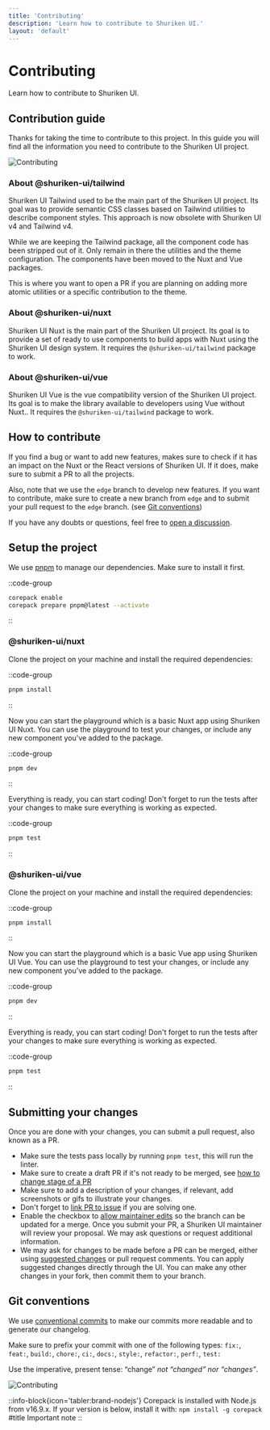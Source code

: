 ```yaml
---
title: 'Contributing'
description: 'Learn how to contribute to Shuriken UI.'
layout: 'default'
---
```


# Contributing

Learn how to contribute to Shuriken UI.

## Contribution guide

Thanks for taking the time to contribute to this project. In this guide you will find all the information you need to contribute to the Shuriken UI project.

![Contributing](/img/content/docs/github.png)

### About @shuriken-ui/tailwind

Shuriken UI Tailwind used to be the main part of the Shuriken UI project. Its goal was to provide semantic CSS classes based on Tailwind utilities to describe component styles. This approach is now obsolete with Shuriken UI v4 and Tailwind v4.

While we are keeping the Tailwind package, all the component code has been stripped out of it. Only remain in there the utilities and the theme configuration. The components have been moved to the Nuxt and Vue packages.

This is where you want to open a PR if you are planning on adding more atomic utilities or a specific contribution to the theme.

### About @shuriken-ui/nuxt

Shuriken UI Nuxt is the main part of the Shuriken UI project. Its goal is to provide a set of ready to use components to build apps with Nuxt using the Shuriken UI design system. It requires the `@shuriken-ui/tailwind` package to work.

### About @shuriken-ui/vue

Shuriken UI Vue is the vue compatibility version of the Shuriken UI project. Its goal is to make the library available to developers using Vue without Nuxt.. It requires the `@shuriken-ui/tailwind` package to work.

## How to contribute

If you find a bug or want to add new features, makes sure to check if it has an impact on the Nuxt or the React versions of Shuriken UI. If it does, make sure to submit a PR to all the projects.

Also, note that we use the `edge` branch to develop new features. If you want to contribute, make sure to create a new branch from `edge` and to submit your pull request to the `edge` branch. (see [Git conventions](#git-conventions))

If you have any doubts or questions, feel free to [open a discussion](https://github.com/shuriken-ui/tailwind/discussions).


## Setup the project

We use [pnpm](https://pnpm.io/) to manage our dependencies. Make sure to install it first.

::code-group

```bash [Terminal]
corepack enable
corepack prepare pnpm@latest --activate
```

::

### @shuriken-ui/nuxt

Clone the project on your machine and install the required dependencies:

::code-group

```bash [Terminal]
pnpm install
```

::

Now you can start the playground which is a basic Nuxt app using Shuriken UI Nuxt. You can use the playground to test your changes, or include any new component you've added to the package.


::code-group

```bash [Terminal]
pnpm dev
```

::


Everything is ready, you can start coding! Don't forget to run the tests after your changes to make sure everything is working as expected.

::code-group

```bash [Terminal]
pnpm test
```

::

### @shuriken-ui/vue

Clone the project on your machine and install the required dependencies:

::code-group

```bash [Terminal]
pnpm install
```

::

Now you can start the playground which is a basic Vue app using Shuriken UI Vue. You can use the playground to test your changes, or include any new component you've added to the package.


::code-group

```bash [Terminal]
pnpm dev
```

::


Everything is ready, you can start coding! Don't forget to run the tests after your changes to make sure everything is working as expected.

::code-group

```bash [Terminal]
pnpm test
```

::

## Submitting your changes

Once you are done with your changes, you can submit a pull request, also known as a PR.

- Make sure the tests pass locally by running `pnpm test`, this will run the linter.
- Make sure to create a draft PR if it's not ready to be merged, see [how to change stage of a PR](https://docs.github.com/en/pull-requests/collaborating-with-pull-requests/proposing-changes-to-your-work-with-pull-requests/changing-the-stage-of-a-pull-request)
- Make sure to add a description of your changes, if relevant, add screenshots or gifs to illustrate your changes.
- Don't forget to [link PR to issue](https://docs.github.com/en/issues/tracking-your-work-with-issues/linking-a-pull-request-to-an-issue) if you are solving one.
- Enable the checkbox to [allow maintainer edits](https://docs.github.com/en/github/collaborating-with-issues-and-pull-requests/allowing-changes-to-a-pull-request-branch-created-from-a-fork) so the branch can be updated for a merge. Once you submit your PR, a Shuriken UI maintainer will review your proposal. We may ask questions or request additional information.
- We may ask for changes to be made before a PR can be merged, either using [suggested changes](https://docs.github.com/en/pull-requests/collaborating-with-pull-requests/reviewing-changes-in-pull-requests/incorporating-feedback-in-your-pull-request) or pull request comments. You can apply suggested changes directly through the UI. You can make any other changes in your fork, then commit them to your branch.

## Git conventions

We use [conventional commits](https://www.conventionalcommits.org/en/v1.0.0/) to make our commits more readable and to generate our changelog.

Make sure to prefix your commit with one of the following types:
`fix:`, `feat:`, `build:`, `chore:`, `ci:`, `docs:`, `style:`, `refactor:`, `perf:`, `test:`

Use the imperative, present tense: “change” _not “changed” nor “changes”_.

![Contributing](/img/content/docs/commit.png)

::info-block{icon='tabler:brand-nodejs'}
  Corepack is installed with Node.js from v16.9.x. If your version is below, install it with: `npm install -g corepack`
  #title
  Important note
::